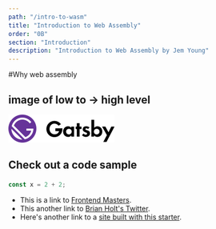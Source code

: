 ```yaml
---
path: "/intro-to-wasm"
title: "Introduction to Web Assembly"
order: "0B"
section: "Introduction"
description: "Introduction to Web Assembly by Jem Young"
---
```


#Why web assembly

## image of low to -> high level

![Gatsby Logo](./images/logo.svg)

## Check out a code sample

```js
const x = 2 + 2;
```

- This is a link to [Frontend Masters][fem].
- This another link to [Brian Holt's Twitter](https://twitter.com/holtbt).
- Here's another link to a [site built with this starter][containers].

[fem]: https://www.frontendmasters.com
[containers]: https://btholt.github.io/complete-intro-to-containers/
